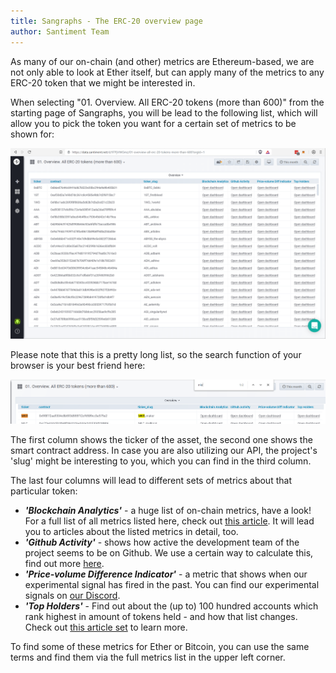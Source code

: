 ```yaml
---
title: Sangraphs - The ERC-20 overview page
author: Santiment Team
---
```


As many of our on-chain (and other) metrics are Ethereum-based, we are
not only able to look at Ether itself, but can apply many of the metrics
to any ERC-20 token that we might be interested in.

When selecting \"01. Overview. All ERC-20 tokens (more than 600)\" from
the starting page of Sangraphs, you will be lead to the following list,
which will allow you to pick the token you want for a certain set of
metrics to be shown for:

![](04_sangraphs_erc20_overview.png)

Please note that this is a pretty long list, so the search function of
your browser is your best friend here:

![](05_sangraphs_erc20_overview_search.png)

The first column shows the ticker of the asset, the second one shows the
smart contract address. In case you are also utilizing our API, the
project's \'slug\' might be interesting to you, which you can find in
the third column.

The last four columns will lead to different sets of metrics about that
particular token:

-   ***\'Blockchain Analytics\'*** - a huge list of on-chain metrics,
    have a look! For a full list of all metrics listed here, check out
    [this
    article](/intercom-articles/getting-started/sangraphs/the-on-chain-metrics-overview-page).
    It will lead you to articles about the listed metrics in detail,
    too.
-   ***\'Github Activity\'*** - shows how active the development team of
    the project seems to be on Github. We use a certain way to calculate
    this, find out more
    [here](/intercom-articles/metrics-explained/sangraphs/metric-developer-activity).
-   ***\'Price-volume Difference Indicator\'*** - a metric that shows
    when our experimental signal has fired in the past. You can find our
    experimental signals on [our
    Discord](https://santiment.net/discord).
-   ***\'Top Holders\'***  - Find out about the (up to) 100 hundred
    accounts which rank highest in amount of tokens held - and how that
    list changes. Check out [this article
    set](/intercom-articles/metrics-explained/sangraphs/metrics-about-top-holders)
    to learn more.

To find some of these metrics for Ether or Bitcoin, you can use the same
terms and find them via the full metrics list in the upper left corner.
